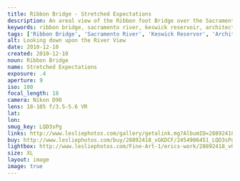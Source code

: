 ```yaml
---
title: Ribbon Bridge - Stretched Expectations
description: An areal view of the Ribbon foot Bridge over the Sacramento River in Redding.
keywords: ribbon bridge, sacramento river, keswick reservoir, architecture
tags: ['Ribbon Bridge', 'Sacramento River', 'Keswick Reservor', 'Architecture', 'Redding', 'California']
alt: Looking down upon the River View
date: 2010-12-10
created: 2010-12-10
noun: Ribbon Bridge
name: Stretched Expectations
exposure: .4
aperture: 9
iso: 100
focal_length: 18
camera: Nikon D90
lens: 18-105 f/3.5-5.6 VR
lat: 
lon: 
smug_key: LQD3sPg
links: http://www.lesliephotos.com/gallery/getalink.mg?AlbumID=28892418&AlbumKey=vGKDCF&ImageID=2454906451&ImageKey=LQD3sPg&how=forum&Page=1
buy: http://www.lesliephotos.com/buy/28892418_vGKDCF/2454906451_LQD3sPg/
lightbox: http://www.lesliephotos.com/Fine-Art-1/erics-work/28892418_vGKDCF#!i=2454906451&k=LQD3sPg&lb=1&s=A
size: XL
layout: image
image: true
---
```

